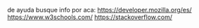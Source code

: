 de ayuda busque info por aca: https://developer.mozilla.org/es/
                              https://www.w3schools.com/
                              https://stackoverflow.com/
